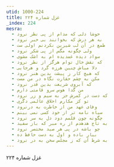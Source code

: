 ```yaml
---
utid: 1000-224
title: غزل شماره ۲۲۴
_index: 224
mesra:
  - خوشا دلی که مدام از پی نظر نرود
  - به هر درش که بخوانند بی خبر نرود
  - طمع در آن لب شیرین نکردنم اولی ست
  - ولی چگونه مگس از پی شکر نرود
  - سواد دیده غمدیده ام به اشک مشوی
  - که نقش خال توام هرگز از نظر نرود
  - دلا مباش چنین هرزه گرد و هرجایی
  - که هیچ کار ز پیشت بدین هنر نرود
  - مکن به چشم حقارت نگاه در من مست
  - که آبروی شریعت بدین قدر نرود
  - من گدا هوس سرو قامتی دارم
  - که دست در کمرش جز به سیم و زر نرود
  - تو کز مکارم اخلاق عالمی دگری
  - وفای عهد من از خاطرت به درنرود
  - سیاه نامه تر از خود کسی نمی بینم
  - چگونه چون قلمم دود دل به سر نرود
  - به تاج هدهدم از ره مبر که باز سفید
  - چو باشه در پی هر صید مختصر نرود
  - بیار باده و اول به دست حافظ ده
  - به شرط آن که ز مجلس سخن به در نرود
---
```

غزل شماره ۲۲۴
